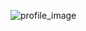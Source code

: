 ![profile_image](https://images.unsplash.com/photo-1517918726478-7dfa0dabe523?ixid=MnwxMjA3fDB8MHxwaG90by1wYWdlfHx8fGVufDB8fHx8&ixlib=rb-1.2.1&auto=format&fit=crop&w=913&q=80)
